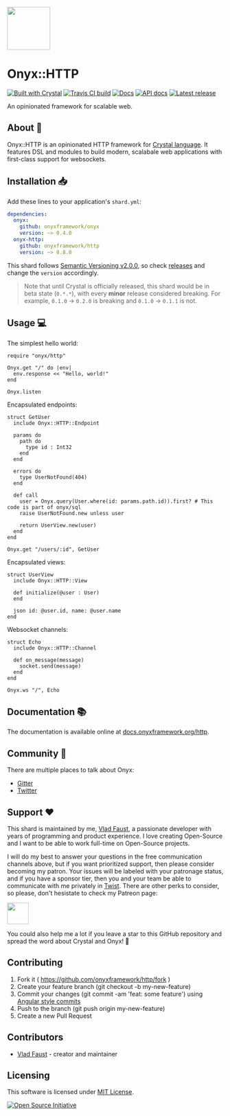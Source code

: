 <a href="https://onyxframework.org"><img width="100" height="100" src="https://onyxframework.org/img/logo.svg"></a>

# Onyx::HTTP

[![Built with Crystal](https://img.shields.io/badge/built%20with-crystal-000000.svg?style=flat-square)](https://crystal-lang.org/)
[![Travis CI build](https://img.shields.io/travis/onyxframework/http/master.svg?style=flat-square)](https://travis-ci.org/onyxframework/http)
[![Docs](https://img.shields.io/badge/docs-online-brightgreen.svg?style=flat-square)](https://docs.onyxframework.org/http)
[![API docs](https://img.shields.io/badge/api_docs-online-brightgreen.svg?style=flat-square)](https://api.onyxframework.org/http)
[![Latest release](https://img.shields.io/github/release/onyxframework/http.svg?style=flat-square)](https://github.com/onyxframework/http/releases)

An opinionated framework for scalable web.

## About 👋

Onyx::HTTP is an opinionated HTTP framework for [Crystal language](https://crystal-lang.org/). It features DSL and modules to build modern, scalabale web applications with first-class support for websockets.

## Installation 📥

Add these lines to your application's `shard.yml`:

```yaml
dependencies:
  onyx:
    github: onyxframework/onyx
    version: ~> 0.4.0
  onyx-http:
    github: onyxframework/http
    version: ~> 0.8.0
```

This shard follows [Semantic Versioning v2.0.0](http://semver.org/), so check [releases](https://github.com/onyxframework/http/releases) and change the `version` accordingly.

> Note that until Crystal is officially released, this shard would be in beta state (`0.*.*`), with every **minor** release considered breaking. For example, `0.1.0` → `0.2.0` is breaking and `0.1.0` → `0.1.1` is not.

## Usage 💻

The simplest hello world:

```crystal
require "onyx/http"

Onyx.get "/" do |env|
  env.response << "Hello, world!"
end

Onyx.listen
```

Encapsulated endpoints:

```crystal
struct GetUser
  include Onyx::HTTP::Endpoint

  params do
    path do
      type id : Int32
    end
  end

  errors do
    type UserNotFound(404)
  end

  def call
    user = Onyx.query(User.where(id: params.path.id)).first? # This code is part of onyx/sql
    raise UserNotFound.new unless user

    return UserView.new(user)
  end
end

Onyx.get "/users/:id", GetUser
```

Encapsulated views:

```crystal
struct UserView
  include Onyx::HTTP::View

  def initialize(@user : User)
  end

  json id: @user.id, name: @user.name
end
```

Websocket channels:

```crystal
struct Echo
  include Onyx::HTTP::Channel

  def on_message(message)
    socket.send(message)
  end
end

Onyx.ws "/", Echo
```

## Documentation 📚

The documentation is available online at [docs.onyxframework.org/http](https://docs.onyxframework.org/http).

## Community 🍪

There are multiple places to talk about Onyx:

* [Gitter](https://gitter.im/onyxframework)
* [Twitter](https://twitter.com/onyxframework)

## Support ❤️

This shard is maintained by me, [Vlad Faust](https://vladfaust.com), a passionate developer with years of programming and product experience. I love creating Open-Source and I want to be able to work full-time on Open-Source projects.

I will do my best to answer your questions in the free communication channels above, but if you want prioritized support, then please consider becoming my patron. Your issues will be labeled with your patronage status, and if you have a sponsor tier, then you and your team be able to communicate with me privately in [Twist](https://twist.com). There are other perks to consider, so please, don't hesistate to check my Patreon page:

<a href="https://www.patreon.com/vladfaust"><img height="50" src="https://onyxframework.org/img/patreon-button.svg"></a>

You could also help me a lot if you leave a star to this GitHub repository and spread the word about Crystal and Onyx! 📣

## Contributing

1. Fork it ( https://github.com/onyxframework/http/fork )
2. Create your feature branch (git checkout -b my-new-feature)
3. Commit your changes (git commit -am 'feat: some feature') using [Angular style commits](https://github.com/angular/angular/blob/master/CONTRIBUTING.md#commit)
4. Push to the branch (git push origin my-new-feature)
5. Create a new Pull Request

## Contributors

- [Vlad Faust](https://github.com/vladfaust) - creator and maintainer

## Licensing

This software is licensed under [MIT License](LICENSE).

[![Open Source Initiative](https://upload.wikimedia.org/wikipedia/commons/thumb/4/42/Opensource.svg/100px-Opensource.svg.png)](https://opensource.org/licenses/MIT)

